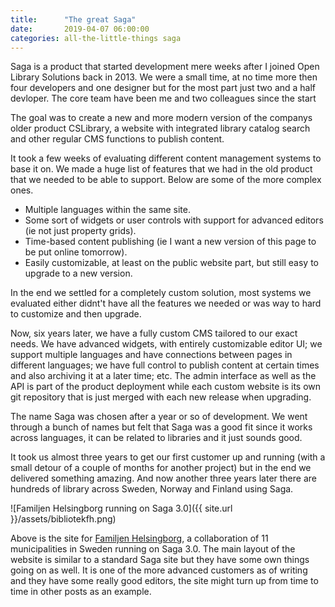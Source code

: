 ```yaml
---
title:      "The great Saga"
date:       2019-04-07 06:00:00
categories: all-the-little-things saga
---
```


Saga is a product that started development mere weeks after I joined Open
Library Solutions back in 2013. We were a small time, at no time more then four
developers and one designer but for the most part just two and a half devloper.
The core team have been me and two colleagues since the start

The goal was to create a new and more modern version of the companys older
product CSLibrary, a website with integrated library catalog search and other
regular CMS functions to publish content.

It took a few weeks of evaluating different content management systems to base
it on. We made a huge list of features that we had in the old product that we
needed to be able to support. Below are some of the more complex ones.

* Multiple languages within the same site.
* Some sort of widgets or user controls with support for advanced editors (ie
  not just property grids).
* Time-based content publishing (ie I want a new version of this page to be put
  online tomorrow).
* Easily customizable, at least on the public website part, but still easy to
  upgrade to a new version.

In the end we settled for a completely custom solution, most systems we evaluated
either didnt't have all the features we needed or was way to hard to customize and
then upgrade.

Now, six years later, we have a fully custom CMS tailored to our exact needs. We
have advanced widgets, with entirely customizable editor UI; we support multiple
languages and have connections between pages in different languages; we have full
control to publish content at certain times and also archiving it at a later time;
etc. The admin interface as well as the API is part of the product deployment
while each custom website is its own git repository that is just merged with
each new release when upgrading.

The name Saga was chosen after a year or so of development. We went through a
bunch of names but felt that Saga was a good fit since it works across languages,
it can be related to libraries and it just sounds good.

It took us almost three years to get our first customer up and running (with a
small detour of a couple of months for another project) but in the end we
delivered something amazing. And now another three years later there are hundreds
of library across Sweden, Norway and Finland using Saga.

![Familjen Helsingborg running on Saga 3.0]({{ site.url }}/assets/bibliotekfh.png)

Above is the site for [Familjen Helsingborg](https://www.bibliotekfh.se/), a
collaboration of 11 municipalities in Sweden running on Saga 3.0. The main layout
of the website is similar to a standard Saga site but they have some own things
going on as well. It is one of the more advanced customers as of writing and they
have some really good editors, the site might turn up from time to time in other
posts as an example.